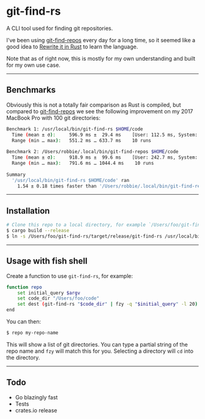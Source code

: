 # git-find-rs

A CLI tool used for finding git repositories.

I've been using [git-find-repos](https://github.com/acroz/git-find-repos) every day for a long time, so it seemed like a good idea to [Rewrite it in Rust](https://transitiontech.ca/random/RIIR) to learn the language.

Note that as of right now, this is mostly for my own understanding and built for my own use case.

---

## Benchmarks

Obviously this is not a totally fair comparison as Rust is compiled, but compared to [git-find-repos](https://github.com/acroz/git-find-repos) we see the following improvement on my 2017 MacBook Pro with 100 git directories:

```bash
Benchmark 1: /usr/local/bin/git-find-rs $HOME/code
  Time (mean ± σ):     596.9 ms ±  29.4 ms    [User: 112.5 ms, System: 474.0 ms]
  Range (min … max):   551.2 ms … 633.7 ms    10 runs
 
Benchmark 2: /Users/robbie/.local/bin/git-find-repos $HOME/code
  Time (mean ± σ):     918.9 ms ±  99.6 ms    [User: 242.7 ms, System: 651.4 ms]
  Range (min … max):   791.6 ms … 1044.4 ms    10 runs
 
Summary
  '/usr/local/bin/git-find-rs $HOME/code' ran
    1.54 ± 0.18 times faster than '/Users/robbie/.local/bin/git-find-repos $HOME/code'
```

---

## Installation

```bash
# Clone this repo to a local directory, for example `/Users/foo/git-find-rs`
$ cargo build --release
$ ln -s /Users/foo/git-find-rs/target/release/git-find-rs /usr/local/bin/git-find-rs
```

---

## Usage with fish shell

Create a function to use `git-find-rs`, for example:

```bash
function repo
    set initial_query $argv
    set code_dir "/Users/foo/code"
    set dest (git-find-rs "$code_dir" | fzy -q "$initial_query" -l 20) && cd "$dest"
end
```

You can then:

```bash
$ repo my-repo-name
```

This will show a list of git directories. You can type a partial string of the repo name and `fzy` will match this for you. Selecting a directory will `cd` into the directory.

---

## Todo

- Go blazingly fast
- Tests
- crates.io release

